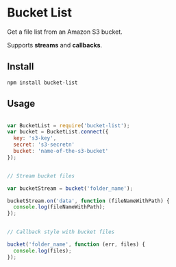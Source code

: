 # Bucket List

Get a file list from an Amazon S3 bucket.

Supports **streams** and **callbacks**.

## Install

```
npm install bucket-list
```

## Usage

```javascript

var BucketList = require('bucket-list');
var bucket = BucketList.connect({
  key: 's3-key',
  secret: 's3-secretn'
  bucket: 'name-of-the-s3-bucket'
});


// Stream bucket files

var bucketStream = bucket('folder_name');

bucketStream.on('data', function (fileNameWithPath) {
  console.log(fileNameWithPath);
});


// Callback style with bucket files

bucket('folder_name', function (err, files) {
  console.log(files);
});
```
